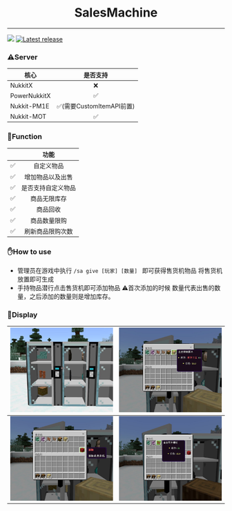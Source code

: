 # <div align="center">SalesMachine</div>  

------
![](https://img.shields.io/badge/license-GPL3.0-blue) <a href="https://github.com/Sobadfish/SalesMachine/releases/latest" alt="Latest release">
<img src="https://img.shields.io/github/v/release/Sobadfish/SalesMachine?include_prereleases" alt="Latest release">
</a>

### ⚠️Server

| 核心           |         是否支持         |
|--------------|:--------------------:|
| NukkitX      |          ❌           |
| PowerNukkitX |          ✅           |
| Nukkit-PM1E  | ✅(需要CustomItemAPI前置) |
| Nukkit-MOT   |          ✅           |

### 📝Function
|     |    功能     |
|:---:|:---------:|
|  ✅  | 自定义物品  |
|  ✅  | 增加物品以及出售  |
|  ✅  | 是否支持自定义物品 |
|  ✅  |  商品无限库存   |
|  ✅  |   商品回收    |
|  ✅  |  商品数量限购   |
|  ✅  | 刷新商品限购次数  |

### ✋How to use
* 管理员在游戏中执行 `/sa give [玩家] [数量] ` 即可获得售货机物品
将售货机放置即可生成
* 手持物品潜行点击售货机即可添加物品 ⚠首次添加的时候 数量代表出售的数量，之后添加的数量则是增加库存。  

### 👀Display

| ![本地](./img/1.jpg)   | ![本地](./img/2.jpg)   |
|----------------------|----------------------|
| ![本地](./img/3.jpg)   | ![本地](./img/4.jpg)   |








